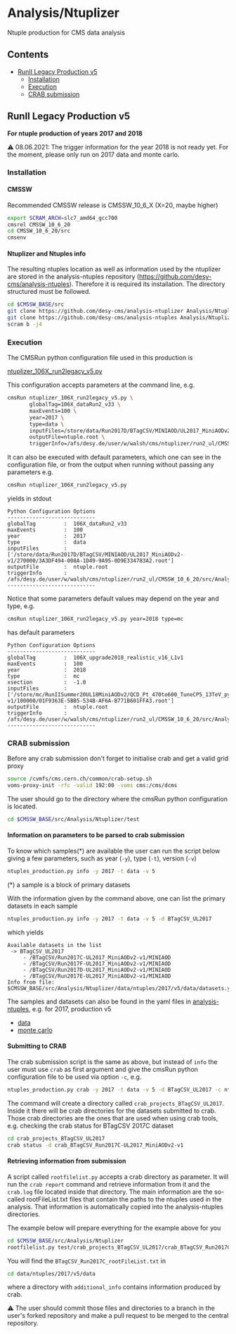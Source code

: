 # Analysis/Ntuplizer

Ntuple production for CMS data analysis

## Contents

* [RunII Legacy Production v5](#RunII-Legacy-Production-v5)
  * [Installation](#Installation)
  * [Execution](#Execution)
  * [CRAB submission](#CRAB-submission) 

## RunII Legacy Production v5

**For ntuple production of years 2017 and 2018**

:warning: 08.06.2021: The trigger information for the year 2018 is not ready yet. For the moment, please only run on 2017 data and monte carlo.

### Installation

#### CMSSW

Recommended CMSSW release is CMSSW_10_6_X (X=20, maybe higher)

```bash
export SCRAM_ARCH=slc7_amd64_gcc700
cmsrel CMSSW_10_6_20
cd CMSSW_10_6_20/src
cmsenv
```

#### Ntuplizer and Ntuples info

The resulting ntuples location as well as information used by the ntuplizer are stored in the analysis-ntuples repository (https://github.com/desy-cms/analysis-ntuples). Therefore it is required its installation. The directory structured must be followed.

```bash
cd $CMSSW_BASE/src
git clone https://github.com/desy-cms/analysis-ntuplizer Analysis/Ntuplizer
git clone https://github.com/desy-cms/analysis-ntuples Analysis/Ntuplizer/data/ntuples
scram b -j4
```

### Execution

The CMSRun python configuration file used in this production is

[ntuplizer_106X_run2legacy_v5.py](/test/ntuplizer_106X_run2legacy_v5.py)

This configuration accepts parameters at the command line, e.g.

```bash
cmsRun ntuplizer_106X_run2legacy_v5.py \
       globalTag=106X_dataRun2_v33 \
       maxEvents=100 \
       year=2017 \
       type=data \
       inputFiles=/store/data/Run2017D/BTagCSV/MINIAOD/UL2017_MiniAODv2-v1/270000/3A3DF494-008A-1D49-9A95-0D9E334783A2.root \
       outputFile=ntuple.root \
       triggerInfo=/afs/desy.de/user/w/walsh/cms/ntuplizer/run2_ul/CMSSW_10_6_20/src/Analysis/Ntuplizer/data/ntuples/2017/v5/trigger_info.yml
```

It can also be executed with default parameters, which one can see in the configuration file, or from the output when running without passing any parameters
e.g.
```bash
cmsRun ntuplizer_106X_run2legacy_v5.py
```
yields in stdout
```
Python Configuration Options
----------------------------
globalTag         :  106X_dataRun2_v33
maxEvents         :  100
year              :  2017
type              :  data
inputFiles        :  ['/store/data/Run2017D/BTagCSV/MINIAOD/UL2017_MiniAODv2-v1/270000/3A3DF494-008A-1D49-9A95-0D9E334783A2.root']
outputFile        :  ntuple.root
triggerInfo       :  /afs/desy.de/user/w/walsh/cms/ntuplizer/run2_ul/CMSSW_10_6_20/src/Analysis/Ntuplizer/data/ntuples/2017/v5/trigger_info.yml
----------------------------
```
Notice that some parameters default values may depend on the year and type, e.g.
```bash
cmsRun ntuplizer_106X_run2legacy_v5.py year=2018 type=mc
```
has default parameters
```
Python Configuration Options
----------------------------
globalTag         :  106X_upgrade2018_realistic_v16_L1v1
maxEvents         :  100
year              :  2018
type              :  mc
xsection          :  -1.0
inputFiles        :  ['/store/mc/RunIISummer20UL18MiniAODv2/QCD_Pt_470to600_TuneCP5_13TeV_pythia8/MINIAODSIM/106X_upgrade2018_realistic_v16_L1v1-v1/100000/01F9363E-5BB5-534B-AF6A-B771B601FFA3.root']
outputFile        :  ntuple.root
triggerInfo       :  /afs/desy.de/user/w/walsh/cms/ntuplizer/run2_ul/CMSSW_10_6_20/src/Analysis/Ntuplizer/data/ntuples/2018/v5/trigger_info.yml
----------------------------
```

### CRAB submission

Before any crab submission don't forget to initialise crab and get a valid grid proxy

```bash
source /cvmfs/cms.cern.ch/common/crab-setup.sh
voms-proxy-init -rfc -valid 192:00 -voms cms:/cms/dcms
```

The user should go to the directory where the cmsRun python configuration is located.
```bash
cd $CMSSW_BASE/src/Analysis/Ntuplizer/test
```

#### Information on parameters to be parsed to crab submission

To know which samples(*) are available the user can run the script below giving a few parameters, such as year (`-y`), type (`-t`), version (`-v`)
```bash
ntuples_production.py info -y 2017 -t data -v 5
```
(*) a sample is a block of primary datasets

With the information given by the command above, one can list the primary datasets in each sample
```bash
ntuples_production.py info -y 2017 -t data -v 5 -d BTagCSV_UL2017
```
which yields
```
Available datasets in the list
 -> BTagCSV_UL2017
     - /BTagCSV/Run2017C-UL2017_MiniAODv2-v1/MINIAOD
     - /BTagCSV/Run2017F-UL2017_MiniAODv2-v1/MINIAOD
     - /BTagCSV/Run2017D-UL2017_MiniAODv2-v1/MINIAOD
     - /BTagCSV/Run2017E-UL2017_MiniAODv2-v1/MINIAOD
Info from file: 
$CMSSW_BASE/src/Analysis/Ntuplizer/data/ntuples/2017/v5/data/datasets.yml
```
The samples and datasets can also be found in the yaml files in [analysis-ntuples](https://github.com/desy-cms/analysis-ntuples), e.g. for 2017, production v5
- [data](https://github.com/desy-cms/analysis-ntuples/blob/master/2017/v5/data/datasets.yml)
- [monte carlo](https://github.com/desy-cms/analysis-ntuples/blob/master/2017/v5/data/datasets.yml)


#### Submitting to CRAB

The crab submission script is the same as above, but instead of `info` the user must use `crab` as first argument and give the cmsRun python configuration file to be used via option `-c`, e.g.
```bash
ntuples_production.py crab -y 2017 -t data -v 5 -d BTagCSV_UL2017 -c ntuplizer_106X_run2legacy_v5.py
```
The command will create a directory called `crab_projects_BTagCSV_UL2017`. Inside it there will be crab directories for the datasets submitted to crab. Those crab directories are the ones that are used when using crab tools, e.g. checking the crab status for BTagCSV 2017C dataset 
```bash
cd crab_projects_BTagCSV_UL2017
crab status -d crab_BTagCSV_Run2017C-UL2017_MiniAODv2-v1
``` 

#### Retrieving information from submission

A script called `rootfilelist.py` accepts a crab directory as parameter. It will run the `crab report` command and retrieve information from it and the `crab.log` file located inside that directory. The main information are the so-called rootFileList.txt files that contain the paths to the ntuples used in the analysis. That information is automatically copied into the analysis-ntuples directories.

The example below will prepare everything for the example above for you
```bash
cd $CMSSW_BASE/src/Analysis/Ntuplizer
rootfilelist.py test/crab_projects_BTagCSV_UL2017/crab_BTagCSV_Run2017C-UL2017_MiniAODv2-v1
```
You will find the `BTagCSV_Run2017C_rootFileList.txt` in
```bash
cd data/ntuples/2017/v5/data
``` 
where a directory with `additional_info` contains information produced by crab.


:warning: The user should commit those files and directories to a branch in the user's forked repository and make a pull request to be merged to the central repository.

